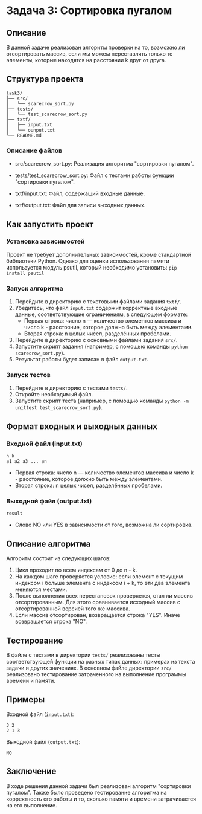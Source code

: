 # Задача 3: Сортировка пугалом

## Описание

В данной задаче реализован алгоритм проверки на то, возможно ли отсортировать массив, если мы можем переставлять только те элементы, которые находятся на расстоянии k друг от друга.

## Структура проекта
```
task3/
├── src/
│   └── scarecrow_sort.py
├── tests/
│   └── test_scarecrow_sort.py
├── txtf/
│   ├── input.txt
│   └── ounput.txt
└── README.md
```

### Описание файлов
- src/scarecrow_sort.py: Реализация алгоритма "сортировки пугалом".


- tests/test_scarecrow_sort.py: Файл с тестами работы функции "сортировки пугалом".


- txtf/input.txt: Файл, содержащий входные данные.
- txtf/output.txt: Файл для записи выходных данных.

## Как запустить проект

### Установка зависимостей

Проект не требует дополнительных зависимостей, кроме стандартной библиотеки Python. Однако для оценки использования памяти используется модуль psutil, который необходимо установить:
`pip install psutil`

### Запуск алгоритма 

1. Перейдите в директорию с текстовыми файлами задания `txtf/`.
2. Убедитесь, что файл `input.txt` содержит корректные входные данные, соответствующие ограничениям, в следующем формате:
   - Первая строка: число n — количество элементов массива и число k - расстояние, которое должно быть между элементами.
   - Вторая строка: n целых чисел, разделённых пробелами.
3. Перейдите в директорию с основными файлами задания `src/`.
4. Запустите скрипт задания (например, с помощью команды `python scarecrow_sort.py`).
5. Результат работы будет записан в файл `output.txt`.

### Запуск тестов

1. Перейдите в директорию с тестами `tests/`.
2. Откройте необходимый файл. 
3. Запустите скрипт теста (например, с помощью команды `python -m unittest test_scarecrow_sort.py`).

## Формат входных и выходных данных

### Входной файл (input.txt)
```
n k
a1 a2 a3 ... an
```
- Первая строка: число n — количество элементов массива и число k - расстояние, которое должно быть между элементами.
- Вторая строка: n целых чисел, разделённых пробелами.

### Выходной файл (output.txt)

```
result
```
- Слово NO или YES в зависимости от того, возможна ли сортировка.

## Описание алгоритма

Алгоритм состоит из следующих шагов:
1. Цикл проходит по всем индексам от 0 до n - k.
2. На каждом шаге проверяется условие: если элемент с текущим индексом i больше элемента с индексом i + k, то эти два элемента меняются местами.
3. После выполнения всех перестановок проверяется, стал ли массив отсортированным. Для этого сравнивается исходный массив с отсортированной версией того же массива.
4. Если массив отсортирован, возвращается строка "YES". Иначе возвращается строка "NO".

## Тестирование

В файле с тестами в директории `tests/` реализованы тесты соответствующей функции на разных типах данных: примерах из текста задачи и других значениях.
В основном файле  директории `src/` реализовано тестирование затраченного на выполнение программы времени и памяти.

## Примеры

Входной файл (`input.txt`):
```
3 2
2 1 3
```
Выходной файл (`output.txt`):

```
NO
```

## Заключение

В ходе решения данной задачи был реализован алгоритм "сортировки пугалом". Также было проведено тестирование алгоритма на корректность его работы и то, сколько памяти и времени затрачивается на его выполнение. 
